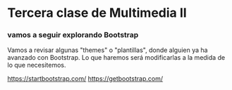 # Tercera clase de Multimedia II
### vamos a seguir explorando Bootstrap

Vamos a revisar algunas "themes" o "plantillas", donde alguien ya ha avanzado con Bootstrap. Lo que haremos será modificarlas a la medida de lo que necesitemos.

https://startbootstrap.com/
https://getbootstrap.com/

